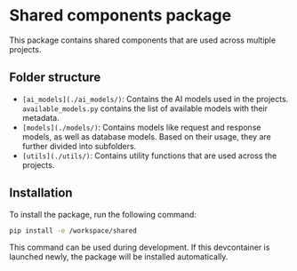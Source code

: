 # Shared components package

This package contains shared components that are used across multiple projects.

## Folder structure

- `[ai_models](./ai_models/)`: Contains the AI models used in the projects. ``available_models.py`` contains the list of available models with their metadata.
- `[models](./models/)`: Contains models like request and response models, as well as database models. Based on their usage, they are further divided into subfolders.
- `[utils](./utils/)`: Contains utility functions that are used across the projects.

## Installation

To install the package, run the following command:

```bash
pip install -e /workspace/shared
```

This command can be used during development. If this devcontainer is launched newly, the package will be installed automatically.